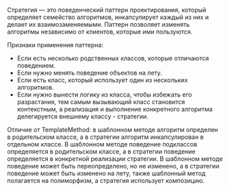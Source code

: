 Стратегия — это поведенческий паттерн проектирования, который определяет семейство алгоритмов, инкапсулирует каждый из них и делает их взаимозаменяемыми. Паттерн позволяет изменять алгоритмы независимо от клиентов, которые ими пользуются.

Признаки применения паттерна:

- Если есть несколько родственных классов, которые отличаются поведением.
- Если нужно менять поведение объектов на лету.
- Если есть класс, который использует один из нескольких алгоритмов.
- Если нужно вынести логику из класса, чтобы избежать его разрастания, тем самым вызывающий класс становится контекстным, а реализация и выполнение конкретного алгоритма делегируется внешнему классу - стратегии.

Отличие от TemplateMethod: в шаблонном методе алгоритм определен в родительском классе, а в стратегии алгоритм инкапсулирован в отдельном классе. В шаблонном методе поведение подклассов определяется в родительском классе, а в стратегии поведение определяется в конкретной реализации стратегии. В шаблонном методе поведение может быть переопределено, но не изменено, а в стратегии поведение может быть изменено на лету, также шаблонный метод полагается на полиморфизм, а стратегия использует композицию.